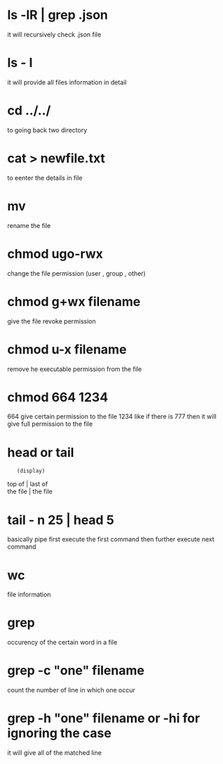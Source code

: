 # ls -lR | grep .json 
  it will recursively check .json file 

# ls - l
  it will provide all files information in detail

# cd ../../
  to going back two directory

#  cat > newfile.txt
   to eenter the details in file


# mv
  rename the file

# chmod ugo-rwx 
   change the file permission (user , group , other)

# chmod g+wx filename
  give the file revoke permission

# chmod u-x filename 
  remove he executable permission from the file

# chmod 664 1234
  664 give certain permission to the file 1234
  like if there is 777 then it will give full permission to the file

# head  or  tail
       (display)
  top of   |  last of  
  the file |  the file


#  tail - n 25 | head 5
  basically pipe first execute the first 
  command then further execute next command

# wc 
  file information

# grep 
  occurency of the certain word in a file

# grep -c "one" filename
  count the number of line in which one occur

# grep -h "one" filename  or  -hi for ignoring the case
  it will give all of the matched line 


   